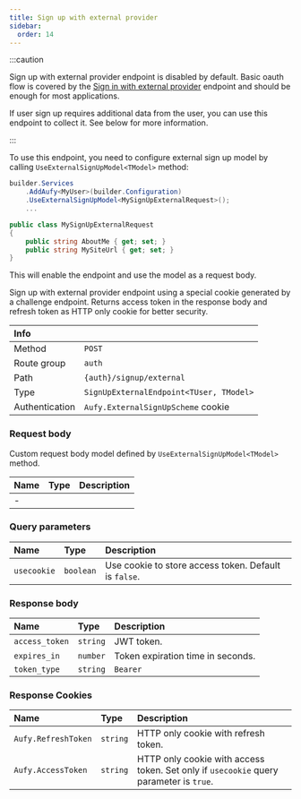 ```yaml
---
title: Sign up with external provider
sidebar:
  order: 14
---
```


:::caution

Sign up with external provider endpoint is disabled by default. 
Basic oauth flow is covered by the [Sign in with external provider](/endpoints/signin-external) endpoint and should be enough for most applications.

If user sign up requires additional data from the user, you can use this endpoint to collect it.
See below for more information.

:::


To use this endpoint, you need to configure external sign up model by calling `UseExternalSignUpModel<TModel>` method:

```csharp title="Program.cs"
builder.Services
    .AddAufy<MyUser>(builder.Configuration)
    .UseExternalSignUpModel<MySignUpExternalRequest>();
    ...
```

```csharp title="MySignUpExternalRequest.cs"
public class MySignUpExternalRequest
{
    public string AboutMe { get; set; }
    public string MySiteUrl { get; set; }
}
```
This will enable the endpoint and use the model as a request body.

Sign up with external provider endpoint using a special cookie generated by a challenge endpoint.
Returns access token in the response body and refresh token as HTTP only cookie for better security.

| Info           |                                         |
|:---------------|:----------------------------------------|
| Method         | `POST`                                  |
| Route group    | `auth`                                  |
| Path           | `{auth}/signup/external`                |
| Type           | `SignUpExternalEndpoint<TUser, TModel>` |
| Authentication | `Aufy.ExternalSignUpScheme` cookie      |

### Request body

Custom request body model defined by `UseExternalSignUpModel<TModel>` method.

| Name | Type | Description |
|:-----|:-----|:------------|
| -    |      |             |

### Query parameters

| Name        | Type      | Description                                           |
|:------------|:----------|:------------------------------------------------------|
| `usecookie` | `boolean` | Use cookie to store access token. Default is `false`. |

### Response body

| Name           | Type     | Description                       |
|:---------------|:---------|:----------------------------------|
| `access_token` | `string` | JWT token.                        |
| `expires_in`   | `number` | Token expiration time in seconds. |
| `token_type`   | `string` | `Bearer`                          |

### Response Cookies

| Name                | Type     | Description                                                                            |
|:--------------------|:---------|:---------------------------------------------------------------------------------------|
| `Aufy.RefreshToken` | `string` | HTTP only cookie with refresh token.                                                   |
| `Aufy.AccessToken`  | `string` | HTTP only cookie with access token. Set only if `usecookie` query parameter is `true`. |
